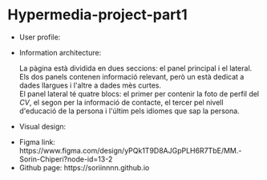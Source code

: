 # Hypermedia-project-part1

<!DOCTYPE html>
<html>
  <head>
  </head>
  <body>
    <ul>
      <li>
        User profile:
        <p></p>
      </li>
      <li>
        Information architecture:
        <p>La pàgina està dividida en dues seccions: el panel principal i el lateral. Els dos panels contenen informació 
           relevant, però un està dedicat a dades llargues i l'altre a dades mès curtes.<br/>
           El panel lateral té quatre blocs: el primer per contenir la foto de perfil del <i>CV</i>, el segon per
           la informació de contacte, el tercer pel nivell d'educació de la persona i l'últim pels idiomes que sap la
           persona.
        </p>
      </li>
      <li>
        Visual design:
        <p></p>
      </li>
      <li>
        Figma link: https://www.figma.com/design/yPQk1T9D8AJGpPLH6R7TbE/MM.-Sorin-Chiperi?node-id=13-2
      </li>
      <li>
        Github page: https://soriinnnn.github.io
      </li>
    </ul>
  </body>
</html>
